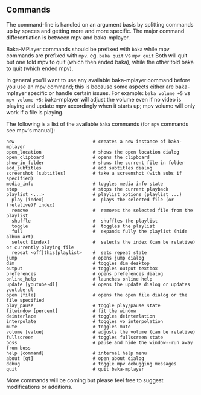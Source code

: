 ﻿## Commands

The command-line is handled on an argument basis by splitting commands up by spaces and getting more and more specific. The major command differentiation is between mpv and baka-mplayer.

Baka-MPlayer commands should be prefixed with `baka` while mpv commands are prefixed with `mpv`. eg. `baka quit` vs `mpv quit`  Both will quit but one told mpv to quit (which then ended baka), while the other told baka to quit (which ended mpv).

In general you'll want to use any available baka-mplayer command before you use an mpv command; this is because some aspects either are baka-mplayer specific or handle certain issues. For example: `baka volume +5` vs `mpv volume +5`; baka-mplayer will adjust the volume even if no video is playing and update mpv accordingly when it starts up; mpv volume will only work if a file is playing.

The following is a list of the available `baka` commands (for `mpv` commands see mpv's manual):

    new                             # creates a new instance of baka-mplayer
    open_location                   # shows the open location dialog
    open_clipboard                  # opens the clipboard
    show_in_folder                  # shows the current file in folder
    add_subtitles                   # add subtitles dialog
    screenshot [subtitles]          # take a screenshot (with subs if specified)
    media_info                      # toggles media info state
    stop                            # stops the current playback
    playlist <...>                  # playlist options (playlist ...)
      play [index]                  #  plays the selected file (or (relative)? index)
      remove                        #  removes the selected file from the playlist
      shuffle                       #  shuffles the playlist
      toggle                        #  toggles the playlist
      full                          #  expands fully the playlist (hide album art)
      select [index]                #  selects the index (can be relative) or currently playing file
      repeat <off|this|playlist>    #  sets repeat state
    jump                            # opens jump dialog
    dim                             # toggles dim desktop
    output                          # toggles output textbox
    preferences                     # opens preferences dialog
    online_help                     # launches online help
    update [youtube-dl]             # opens the update dialog or updates youtube-dl
    open [file]                     # opens the open file dialog or the file specified
    play_pause                      # toggle play/pause state
    fitwindow [percent]             # fit the window
    deinterlace                     # toggles deinterlation
    interpolate                     # toggles vo interpolation
    mute                            # toggles mute
    volume [value]                  # adjusts the volume (can be relative)
    fullscreen                      # toggles fullscreen state
    boss                            # pause and hide the window--run away from boss
    help [command]                  # internal help menu
    about [qt]                      # open about dialog
    debug                           # toggle mpv debugging messages
    quit                            # quit baka-mplayer

More commands will be coming but please feel free to suggest modifications or additions.